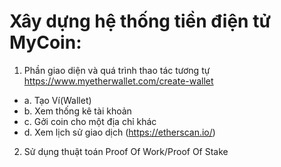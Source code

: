 # Xây dựng hệ thống tiền điện tử MyCoin:
1. Phần giao diện và quá trình thao tác tương tự
https://www.myetherwallet.com/create-wallet
 - a. Tạo Ví(Wallet)
 - b. Xem thống kê tài khoản
 - c. Gởi coin cho một địa chỉ khác
 - d. Xem lịch sử giao dịch (https://etherscan.io/)
2. Sử dụng thuật toán Proof Of Work/Proof Of Stake